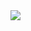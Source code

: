 <img src="https://capsule-render.vercel.app/api?type=wave&color=timeAuto&height=300&section=header&text=1hcoj%20render&fontSize=90" />

<!--
**1hcoj/1hcoj** is a ✨ _special_ ✨ repository because its `README.md` (this file) appears on your GitHub profile.

Here are some ideas to get you started:

- 🔭 I’m currently working on ...
- 🌱 I’m currently learning ...
- 👯 I’m looking to collaborate on ...
- 🤔 I’m looking for help with ...
- 💬 Ask me about ...
- 📫 How to reach me: ...
- 😄 Pronouns: ...
- ⚡ Fun fact: ...
-->



